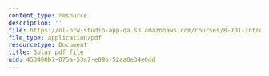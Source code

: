 ```yaml
---
content_type: resource
description: ''
file: https://ol-ocw-studio-app-qa.s3.amazonaws.com/courses/8-701-introduction-to-nuclear-and-particle-physics-fall-2020/453400b7075a53a7e09b52aa0e34e6dd_vrLClnmpaeA.pdf
file_type: application/pdf
resourcetype: Document
title: 3play pdf file
uid: 453400b7-075a-53a7-e09b-52aa0e34e6dd
---
```

